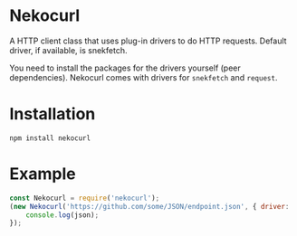 # Nekocurl
A HTTP client class that uses plug-in drivers to do HTTP requests. Default driver, if available, is snekfetch.

You need to install the packages for the drivers yourself (peer dependencies). Nekocurl comes with drivers for `snekfetch` and `request`.

# Installation
```
npm install nekocurl
``` 

# Example
```js
const Nekocurl = require('nekocurl');
(new Nekocurl('https://github.com/some/JSON/endpoint.json', { driver: 'snekfetch', method: 'GET', json: true })).send().then((json) => {
    console.log(json);
});
```